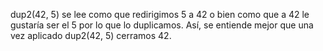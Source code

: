 dup2(42, 5)
se lee como que redirigimos 5 a 42 o bien como que a 42 le gustaría ser el 5 por lo que lo duplicamos. 
Así, se entiende mejor que una vez aplicado dup2(42, 5) cerramos 42. 